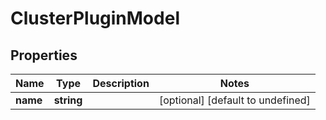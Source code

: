# ClusterPluginModel

## Properties

Name | Type | Description | Notes
------------ | ------------- | ------------- | -------------
**name** | **string** |  | [optional] [default to undefined]


